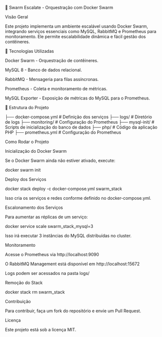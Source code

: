 🚀 Swarm Escalate - Orquestração com Docker Swarm

 Visão Geral

Este projeto implementa um ambiente escalável usando Docker Swarm, integrando serviços essenciais como MySQL, RabbitMQ e Prometheus para monitoramento. Ele permite escalabilidade dinâmica e fácil gestão dos contêineres.

🔧 Tecnologias Utilizadas

Docker Swarm - Orquestração de contêineres.

MySQL 8 - Banco de dados relacional.

RabbitMQ - Mensageria para filas assíncronas.

Prometheus - Coleta e monitoramento de métricas.

MySQL Exporter - Exposição de métricas do MySQL para o Prometheus.

📁 Estrutura do Projeto

├── docker-compose.yml  # Definição dos serviços
├── logs/               # Diretório de logs
├── monitoring/         # Configuração do Prometheus
├── mysql-init/         # Scripts de inicialização do banco de dados
├── php/                # Código da aplicação PHP
├── prometheus.yml      # Configuração do Prometheus

 Como Rodar o Projeto

 Inicialização do Docker Swarm

Se o Docker Swarm ainda não estiver ativado, execute:

docker swarm init

 Deploy dos Serviços

docker stack deploy -c docker-compose.yml swarm_stack

Isso cria os serviços e redes conforme definido no docker-compose.yml.

 Escalonamento dos Serviços

Para aumentar as réplicas de um serviço:

docker service scale swarm_stack_mysql=3

Isso irá executar 3 instâncias do MySQL distribuídas no cluster.

 Monitoramento

Acesse o Prometheus via http://localhost:9090

O RabbitMQ Management está disponível em http://localhost:15672

Logs podem ser acessados na pasta logs/

 Remoção do Stack

docker stack rm swarm_stack

 Contribuição

Para contribuir, faça um fork do repositório e envie um Pull Request.

 Licença

Este projeto está sob a licença MIT.

